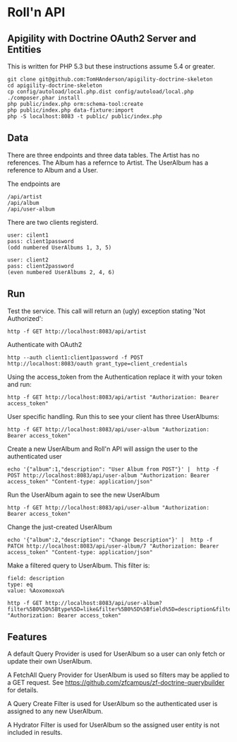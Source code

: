 Roll'n API
==========

Apigility with Doctrine OAuth2 Server and Entities
--------------------------------------------------

This is written for PHP 5.3 but these instructions assume 5.4 or greater.

```
git clone git@github.com:TomHAnderson/apigility-doctrine-skeleton
cd apigility-doctrine-skeleton
cp config/autoload/local.php.dist config/autoload/local.php
./composer.phar install
php public/index.php orm:schema-tool:create
php public/index.php data-fixture:import
php -S localhost:8083 -t public/ public/index.php
```


Data
----

There are three endpoints and three data tables.  The Artist has no references.  The Album has a refernce to Artist.  The UserAlbum has a reference to Album and a User.

The endpoints are
```
/api/artist
/api/album
/api/user-album
```

There are two clients registerd.
```
user: cilent1
pass: client1password
(odd numbered UserAlbums 1, 3, 5)

user: client2
pass: client2password
(even numbered UserAlbums 2, 4, 6)
```


Run
---

Test the service.  This call will return an (ugly) exception stating 'Not Authorized':
```
http -f GET http://localhost:8083/api/artist
```

Authenticate with OAuth2
```
http --auth client1:client1password -f POST http://localhost:8083/oauth grant_type=client_credentials
```

Using the access_token from the Authentication replace it with your token and run:
```
http -f GET http://localhost:8083/api/artist "Authorization: Bearer access_token"
```

User specific handling.  Run this to see your client has three UserAlbums:
```
http -f GET http://localhost:8083/api/user-album "Authorization: Bearer access_token"
```

Create a new UserAlbum and Roll'n API will assign the user to the authenticated user
```
echo '{"album":1,"description": "User Album from POST"}' |  http -f POST http://localhost:8083/api/user-album "Authorization: Bearer access_token" "Content-type: application/json"
```

Run the UserAlbum again to see the new UserAlbum
```
http -f GET http://localhost:8083/api/user-album "Authorization: Bearer access_token"
```

Change the just-created UserAlbum
```
echo '{"album":2,"description": "Change Description"}' |  http -f PATCH http://localhost:8083/api/user-album/7 "Authorization: Bearer access_token" "Content-type: application/json"
```

Make a filtered query to UserAlbum.  This filter is:
```
field: description
type: eq
value: %Aoxomoxoa%

http -f GET http://localhost:8083/api/user-album?filter%5B0%5D%5Btype%5D=like&filter%5B0%5D%5Bfield%5D=description&filter%5B0%5D%5Bvalue%5D=%25Aoxomoxoa%25" "Authorization: Bearer access_token"
```


Features
--------

A default Query Provider is used for UserAlbum so a user can only fetch or update their own UserAlbum.

A FetchAll Query Provider for UserAlbum is used so filters may be applied to a GET request.  See https://github.com/zfcampus/zf-doctrine-querybuilder for details.

A Query Create Filter is used for UserAlbum so the authenticated user is assigned to any new UserAlbum.

A Hydrator Filter is used for UserAlbum so the assigned user entity is not included in results.
